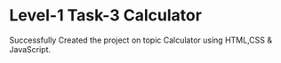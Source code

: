 # Level-1 Task-3 Calculator
Successfully Created the project on topic Calculator using HTML,CSS & JavaScript.

